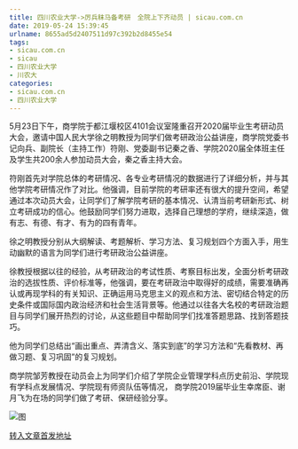 ```yaml
---
title: 四川农业大学->厉兵秣马备考研　全院上下齐动员 | sicau.com.cn
date: 2019-05-24 15:39:45
urlname: 8655ad5d2407511d97c392b2d8455e54
tags: 
- sicau.com.cn
- sicau
- 四川农业大学
- 川农大
categories:
- sicau.com.cn
- 四川农业大学
---
```



5月23日下午，商学院于都江堰校区4101会议室隆重召开2020届毕业生考研动员大会，邀请中国人民大学徐之明教授为同学们做考研政治公益讲座，商学院党委书记向兵、副院长（主持工作）符刚、党委副书记秦之香、学院2020届全体班主任及学生共200余人参加动员大会，秦之香主持大会。

符刚首先对学院总体的考研情况、各专业考研情况的数据进行了详细分析，并与其他学院考研情况作了对比。他强调，目前学院的考研率还有很大的提升空间，希望通过本次动员大会，让同学们了解学院考研的基本情况、认清当前考研新形式、树立考研成功的信心。他鼓励同学们努力进取，选择自己理想的学府，继续深造，做有志、有德、有才、有为的四有青年。

徐之明教授分别从大纲解读、考题解析、学习方法、复习规划四个方面入手，用生动幽默的语言为同学们进行考研政治公益讲座。

徐教授根据以往的经验，从考研政治的考试性质、考察目标出发，全面分析考研政治的选拔性质、评价标准等，他强调，要在考研政治中取得好的成绩，需要准确再认或再现学科的有关知识、正确运用马克思主义的观点和方法、密切结合特定的历史条件或国际国内政治经济和社会生活背景等。他通过以往各大名校的考研政治题目与同学们展开热烈的讨论，从这些题目中帮助同学们找准答题思路、找到答题技巧。

他为同学们总结出“画出重点、弄清含义、落实到底”的学习方法和“先看教材、再做习题、复习巩固”的复习规划。

商学院邹芳教授在动员会上为同学们介绍了学院企业管理学科点历史前沿、学院现有学科点发展情况、学院现有师资队伍等情况， 商学院2019届毕业生幸席臣、谢月飞为在场的同学们做了考研、保研经验分享。



![图](https://news.sicau.edu.cn/__local/8/4F/40/8033EA66F4182F4A75A7A194519_FE2004A2_42072.jpg)

[转入文章首发地址](https://news.sicau.edu.cn/info/1078/51697.htm)